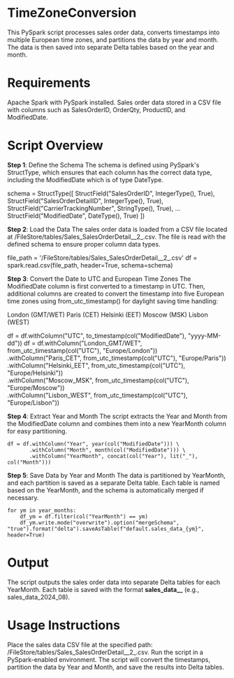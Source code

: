 # TimeZoneConversion
This PySpark script processes sales order data, converts timestamps into multiple European time zones, and partitions the data by year and month. The data is then saved into separate Delta tables based on the year and month.

# Requirements
Apache Spark with PySpark installed.
Sales order data stored in a CSV file with columns such as SalesOrderID, OrderQty, ProductID, and ModifiedDate.

# Script Overview

**Step 1**: Define the Schema
The schema is defined using PySpark's StructType, which ensures that each column has the correct data type, including the ModifiedDate which is of type DateType.

schema = StructType([
    StructField("SalesOrderID", IntegerType(), True),
    StructField("SalesOrderDetailID", IntegerType(), True),
    StructField("CarrierTrackingNumber", StringType(), True),
    ...
    StructField("ModifiedDate", DateType(), True)
])

**Step 2**: Load the Data
The sales order data is loaded from a CSV file located at /FileStore/tables/Sales_SalesOrderDetail__2_.csv. The file is read with the defined schema to ensure proper column data types.

file_path = '/FileStore/tables/Sales_SalesOrderDetail__2_.csv'
df = spark.read.csv(file_path, header=True, schema=schema)

**Step 3**: Convert the Date to UTC and European Time Zones
The ModifiedDate column is first converted to a timestamp in UTC. Then, additional columns are created to convert the timestamp into five European time zones using from_utc_timestamp() for daylight saving time handling:

London (GMT/WET)
Paris (CET)
Helsinki (EET)
Moscow (MSK)
Lisbon (WEST)

df = df.withColumn("UTC", to_timestamp(col("ModifiedDate"), "yyyy-MM-dd"))
df = df.withColumn("London_GMT/WET", from_utc_timestamp(col("UTC"), "Europe/London")) \
       .withColumn("Paris_CET", from_utc_timestamp(col("UTC"), "Europe/Paris")) \
       .withColumn("Helsinki_EET", from_utc_timestamp(col("UTC"), "Europe/Helsinki")) \
       .withColumn("Moscow_MSK", from_utc_timestamp(col("UTC"), "Europe/Moscow")) \
       .withColumn("Lisbon_WEST", from_utc_timestamp(col("UTC"), "Europe/Lisbon"))

**Step 4**: Extract Year and Month
The script extracts the Year and Month from the ModifiedDate column and combines them into a new YearMonth column for easy partitioning.

    df = df.withColumn("Year", year(col("ModifiedDate"))) \
           .withColumn("Month", month(col("ModifiedDate"))) \
           .withColumn("YearMonth", concat(col("Year"), lit("_"), col("Month")))
**Step 5**: Save Data by Year and Month
The data is partitioned by YearMonth, and each partition is saved as a separate Delta table. Each table is named based on the YearMonth, and the schema is automatically merged if necessary.

    for ym in year_months:
        df_ym = df.filter(col("YearMonth") == ym)
        df_ym.write.mode("overwrite").option("mergeSchema", "true").format("delta").saveAsTable(f"default.sales_data_{ym}", header=True)

# Output
The script outputs the sales order data into separate Delta tables for each YearMonth. Each table is saved with the format **sales_data_<Year>_<Month>** (e.g., sales_data_2024_08).

# Usage Instructions
Place the sales data CSV file at the specified path: /FileStore/tables/Sales_SalesOrderDetail__2_.csv.
Run the script in a PySpark-enabled environment.
The script will convert the timestamps, partition the data by Year and Month, and save the results into Delta tables.
